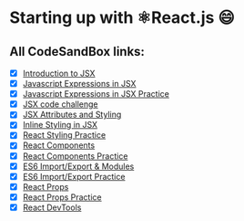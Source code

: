 # Starting up with ⚛️React.js :smile: 
## All CodeSandBox links:
- [x] [Introduction to JSX](https://codesandbox.io/s/introduction-to-jsx-forked-ijet3)
- [x] [Javascript Expressions in JSX](https://codesandbox.io/s/javascript-expressions-in-jsx-forked-5e6e1)
- [x] [Javascript Expressions in JSX Practice](https://codesandbox.io/s/javascript-expressions-in-jsx-practice-forked-2rrg4)
- [x] [JSX code challenge](https://codesandbox.io/s/jsx-code-challenge-forked-ctp96)
- [x] [JSX Attributes and Styling](https://codesandbox.io/s/jsx-attributes-and-styling-forked-ogujt?file=/src/index.js)
- [x] [Inline Styling in JSX ](https://codesandbox.io/s/inline-styling-in-jsx-forked-viu1q?file=/src/index.js)
- [x] [React Styling Practice ](https://codesandbox.io/s/react-styling-practice-forked-tjydt?file=/src/index.js)
- [x] [React Components](https://codesandbox.io/s/react-components-forked-sfhvl?file=/src/index.js)
- [x] [React Components Practice](https://codesandbox.io/s/react-components-practice-forked-vh9jl?file=/src/index.js)
- [x] [ES6 Import/Export & Modules](https://codesandbox.io/s/es6-importexport-modules-forked-8sgn5?file=/src/index.js)
- [x] [ES6 Import/Export Practice](https://codesandbox.io/s/es6-importexport-practice-forked-iir9m?file=/src/index.js)
- [x] [React Props](https://codesandbox.io/s/react-props-forked-zekwd?file=/src/index.js)
- [x] [React Props Practice](https://codesandbox.io/s/react-props-practice-forked-09601?file=/src/index.js)
- [x] [React DevTools](https://codesandbox.io/s/react-devtools-6h981?file=/src/index.js)